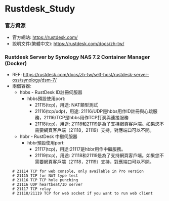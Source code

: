 # Rustdesk_Study

### 官方資源
+ 官方網站: https://rustdesk.com/
+ 說明文件(繁體中文): https://rustdesk.com/docs/zh-tw/

### Rustdesk Server by Synology NAS 7.2 Container Manager (Docker)
+ REF: https://rustdesk.com/docs/zh-tw/self-host/rustdesk-server-oss/synology/dsm-7/
+ 兩個容器:
  + hbbs - RustDesk ID註冊伺服器
    + hbbs預設使用port:
      + 21115(tcp)，用途: NAT類型測試
      + 21116(tcp/udp)，用途: 21116/UDP是hbbs用作ID註冊與心跳服務，21116/TCP是hbbs用作TCP打洞與連接服務
      + 21118(tcp)，用途: 21118和21119是為了支持網頁客戶端。如果您不需要網頁客戶端（21118，21119）支持，對應端口可以不開。
  + hbbr - RustDesk 中繼伺服器
    + hbbr預設使用port:
      + 21117(tcp)，用途:21117是hbbr用作中繼服務。
      + 21119(tcp)，用途: 21118和21119是為了支持網頁客戶端。如果您不需要網頁客戶端（21118，21119）支持，對應端口可以不開。
  ```
  # 21114 TCP for web console, only available in Pro version
  # 21115 TCP for NAT type test
  # 21116 TCP TCP hole punching
  # 21116 UDP heartbeat/ID server
  # 21117 TCP relay
  # 21118/21119 TCP for web socket if you want to run web client
  ```
